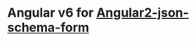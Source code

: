 
# Angular v6 for [Angular2-json-schema-form](https://github.com/dschnelldavis/angular2-json-schema-form)

